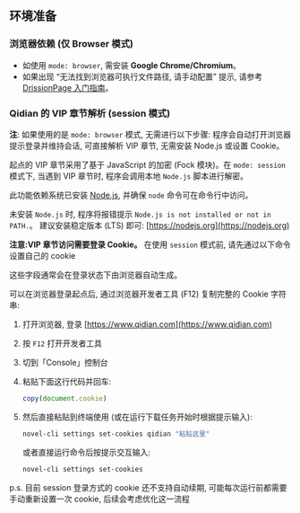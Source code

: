 ## 环境准备

### **浏览器依赖 (仅 Browser 模式)**
   - 如使用 `mode: browser`, 需安装 **Google Chrome/Chromium**。
   - 如果出现 “无法找到浏览器可执行文件路径, 请手动配置” 提示, 请参考 [DrissionPage 入门指南](https://www.drissionpage.cn/get_start/before_start/)。

### Qidian 的 VIP 章节解析 (session 模式)

**注**: 如果使用的是 `mode: browser` 模式, 无需进行以下步骤: 程序会自动打开浏览器提示登录并维持会话, 可直接解析 VIP 章节, 无需安装 Node.js 或设置 Cookie。

起点的 VIP 章节采用了基于 JavaScript 的加密 (Fock 模块)。在 `mode: session` 模式下, 当遇到 VIP 章节时, 程序会调用本地 `Node.js` 脚本进行解密。

此功能依赖系统已安装 [Node.js](https://nodejs.org/), 并确保 `node` 命令可在命令行中访问。

未安装 `Node.js` 时, 程序将报错提示 `Node.js is not installed or not in PATH.`。
建议安装稳定版本 (LTS) 即可: [https://nodejs.org](https://nodejs.org)

**注意:VIP 章节访问需要登录 Cookie。**
在使用 `session` 模式前, 请先通过以下命令设置自己的 cookie

这些字段通常会在登录状态下由浏览器自动生成。

可以在浏览器登录起点后, 通过浏览器开发者工具 (F12) 复制完整的 Cookie 字符串:

1. 打开浏览器, 登录 [https://www.qidian.com](https://www.qidian.com)
2. 按 `F12` 打开开发者工具
3. 切到「Console」控制台
4. 粘贴下面这行代码并回车:
    ```js
    copy(document.cookie)
    ```
5. 然后直接粘贴到终端使用 (或在运行下载任务开始时根据提示输入):
    ```bash
    novel-cli settings set-cookies qidian "粘贴这里"
    ```

    或者直接运行命令后按提示交互输入:
    ```bash
    novel-cli settings set-cookies
    ```

p.s. 目前 session 登录方式的 cookie 还不支持自动续期, 可能每次运行前都需要手动重新设置一次 cookie, 后续会考虑优化这一流程
